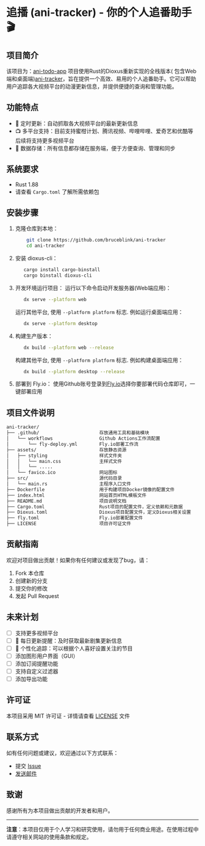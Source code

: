 # 追播 (ani-tracker) - 你的个人追番助手 🎬

## 项目简介

该项目为：[ani-todo-app](https://github.com/bruceblink/ani-todo-app) 项目使用Rust的Dioxus重新实现的全栈版本(
包含Web端和桌面端)[ani-tracker](https://ani-tracker.fly.dev/)，旨在提供一个高效、易用的个人追番助手。它可以帮助用户追踪各大视频平台的动漫更新信息，并提供便捷的查询和管理功能。

## 功能特点

- 🔄 定时更新：自动抓取各大视频平台的最新更新信息
- 📺 多平台支持：目前支持蜜柑计划、腾讯视频、哔哩哔哩、爱奇艺和优酷等 后续将支持更多视频平台
- 💾 数据存储：所有信息都存储在服务端，便于方便查询、管理和同步

## 系统要求

- Rust 1.88
- 请查看 `Cargo.toml` 了解所需依赖包

## 安装步骤

1. 克隆仓库到本地：
    ```bash
        git clone https://github.com/bruceblink/ani-tracker
        cd ani-tracker
    ```

2. 安装 dioxus-cli：
    ```bash
       cargo install cargo-binstall
       cargo binstall dioxus-cli
    ```
3. 开发环境运行项目：
   运行以下命令启动开发服务器(Web端应用)：
    ```bash
       dx serve --platform web
   ```
   运行其他平台, 使用 `--platform platform` 标志. 例如运行桌面端应用：
   ```bash
      dx serve --platform desktop
   ```
4. 构建生产版本：
    ```bash
       dx build --platform web --release 
   ```
   构建其他平台, 使用 `--platform platform` 标志. 例如构建桌面端应用：
   ```bash
      dx build --platform desktop --release
   ```

5. 部署到 Fly.io：
   使用Github账号登录到[Fly.io](https://fly.io/dashboard/likanug/new)选择你要部署代码仓库即可，一键部署应用

## 项目文件说明

```txt
ani-tracker/
├── .github/                      存放通用工具和基础模块
│   └── workflows                 Github Actions工作流配置
│       └── fly-deploy.yml        Fly.io部署工作流
├── assets/                       存放静态资源
│   ├── styling                   样式文件夹
│   │   └── main.css              主样式文件
│   │   └── ..... 
│   └── favico.ico                网站图标
├── src/                          源代码目录
│   └── main.rs                   主程序入口文件
├── Dockerfile                    用于构建项目Docker镜像的配置文件
├── index.html                    网站首页HTML模板文件
├── README.md                     项目说明文档
├── Cargo.toml                    Rust项目的配置文件，定义依赖和元数据
├── Dioxus.toml                   Dioxus项目配置文件，定义Dioxus相关设置
├── fly.toml                      Fly.io部署配置文件
├── LICENSE                       项目许可证文件
```

## 贡献指南

欢迎对项目做出贡献！如果你有任何建议或发现了bug，请：

1. Fork 本仓库
2. 创建新的分支
3. 提交你的修改
4. 发起 Pull Request

## 未来计划

- [ ] 支持更多视频平台
- [ ] 📅 每日更新提醒：及时获取最新剧集更新信息
- [ ] 🎯 个性化追踪：可以根据个人喜好设置关注的节目
- [ ] 添加图形用户界面（GUI）
- [ ] 添加订阅提醒功能
- [ ] 支持自定义过滤器
- [ ] 添加导出功能

## 许可证

本项目采用 MIT 许可证 - 详情请查看 [LICENSE](LICENSE) 文件

## 联系方式

如有任何问题或建议，欢迎通过以下方式联系：

- 提交 [Issue](https://github.com/bruceblink/ani-tracker/issues)
- [发送邮件](mailto:likanug.g@qq.com)

## 致谢

感谢所有为本项目做出贡献的开发者和用户。

---

**注意**：本项目仅用于个人学习和研究使用，请勿用于任何商业用途。在使用过程中请遵守相关网站的使用条款和规定。

